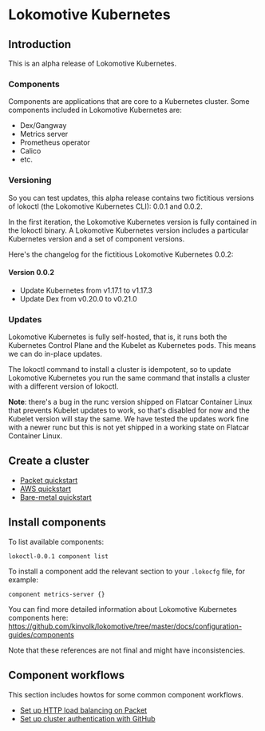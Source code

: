 # Lokomotive Kubernetes

## Introduction

This is an alpha release of Lokomotive Kubernetes.

### Components

Components are applications that are core to a Kubernetes cluster.
Some components included in Lokomotive Kubernetes are:

* Dex/Gangway
* Metrics server
* Prometheus operator
* Calico
* etc.

### Versioning

So you can test updates, this alpha release contains two fictitious versions of lokoctl (the Lokomotive Kubernetes CLI): 0.0.1 and 0.0.2.

In the first iteration, the Lokomotive Kubernetes version is fully contained in the lokoctl binary.
A Lokomotive Kubernetes version includes a particular Kubernetes version and a set of component versions.

Here's the changelog for the fictitious Lokomotive Kubernetes 0.0.2:

#### Version 0.0.2

- Update Kubernetes from v1.17.1 to v1.17.3
- Update Dex from v0.20.0 to v0.21.0

### Updates

Lokomotive Kubernetes is fully self-hosted, that is, it runs both the Kubernetes Control Plane and the Kubelet as Kubernetes pods.
This means we can do in-place updates.

The lokoctl command to install a cluster is idempotent, so to update Lokomotive Kubernetes you run the same command that installs a cluster with a different version of lokoctl.

**Note**: there's a bug in the runc version shipped on Flatcar Container Linux that prevents Kubelet updates to work, so that's disabled for now and the Kubelet version will stay the same.
We have tested the updates work fine with a newer runc but this is not yet shipped in a working state on Flatcar Container Linux.

## Create a cluster

* [Packet quickstart](packet.md)
* [AWS quickstart](aws.md)
* [Bare-metal quickstart](bare-metal.md)

## Install components

To list available components:

```console
lokoctl-0.0.1 component list
```

To install a component add the relevant section to your `.lokocfg` file, for example:

```hcl
component metrics-server {}
```

You can find more detailed information about Lokomotive Kubernetes components here: https://github.com/kinvolk/lokomotive/tree/master/docs/configuration-guides/components

Note that these references are not final and might have inconsistencies.

## Component workflows

This section includes howtos for some common component workflows.

* [Set up HTTP load balancing on Packet](load-balancing.md)
* [Set up cluster authentication with GitHub](github-auth.md)
